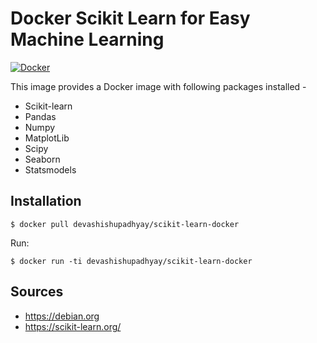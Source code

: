 # Docker Scikit Learn for Easy Machine Learning
[![Docker](https://img.shields.io/docker/pulls/devashishupadhyay/scikit-learn-docker)](https://hub.docker.com/r/devashishupadhyay/scikit-learn-docker)


This image provides a Docker image with following packages installed -
- Scikit-learn
- Pandas
- Numpy
- MatplotLib
- Scipy
- Seaborn
- Statsmodels

## Installation
```
$ docker pull devashishupadhyay/scikit-learn-docker
```

Run:
```
$ docker run -ti devashishupadhyay/scikit-learn-docker
```
## Sources
- https://debian.org
- https://scikit-learn.org/
